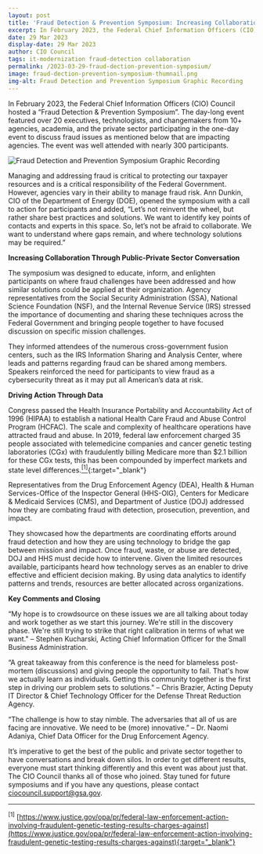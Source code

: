 ```yaml
---
layout: post
title: 'Fraud Detection & Prevention Symposium: Increasing Collaboration and Driving Action'
excerpt: In February 2023, the Federal Chief Information Officers (CIO) Council hosted a “Fraud Detection & Prevention Symposium.” The day-long event featured over 20 executives, technologists, and changemakers from 10+ agencies, academia, and the private sector participating in the one-day event to discuss fraud issues as mentioned below that are impacting agencies. The event was well attended with nearly 300 participants.
date: 29 Mar 2023
display-date: 29 Mar 2023
author: CIO Council
tags: it-modernization fraud-detection collaboration
permalink: /2023-03-29-fraud-dection-prevention-symposium/
image: fraud-dection-prevention-symposium-thumnail.png
img-alt: Fraud Detection and Prevention Symposium Graphic Recording
---
```


In February 2023, the Federal Chief Information Officers (CIO) Council hosted a “Fraud Detection & Prevention Symposium”. The day-long event featured over 20 executives, technologists, and changemakers from 10+ agencies, academia, and the private sector participating in the one-day event to discuss fraud issues as mentioned below that are impacting agencies. The event was well attended with nearly 300 participants.

<img src="{{site.baseurl}}/assets/images/blog/fraud-dection-prevention-symposium-thumnail.png" alt="Fraud Detection and Prevention Symposium Graphic Recording" style="display: block; margin-left: auto; margin-right: auto;">

Managing and addressing fraud is critical to protecting our  taxpayer resources and is a critical responsibility of the Federal Government. However, agencies vary in their ability to manage fraud risk. Ann Dunkin, CIO of the Department of Energy (DOE), opened the symposium with a call to action for participants and added, “Let’s not reinvent the wheel, but rather share best practices and solutions. We want to identify key points of contacts and experts in this space. So, let’s not be afraid to collaborate. We want to understand where gaps remain, and where technology solutions may be required.”  

**Increasing Collaboration Through Public-Private Sector Conversation**

The symposium was designed to educate, inform, and enlighten participants on where fraud challenges have been addressed and how similar solutions could be applied at their organization. Agency representatives from the Social Security Administration (SSA), National Science Foundation (NSF), and the Internal Revenue Service (IRS) stressed the importance of documenting and sharing these techniques across the Federal Government and bringing people together to have focused discussion on specific mission challenges.

They informed attendees of the numerous cross-government fusion centers, such as the IRS Information Sharing and Analysis Center, where leads and patterns regarding fraud can be shared among members. Speakers reinforced the need for participants to view fraud as a cybersecurity threat as it may put all American’s data at risk.

**Driving Action Through Data**

Congress passed the Health Insurance Portability and Accountability Act of 1996 (HIPAA) to establish a national Health Care Fraud and Abuse Control Program (HCFAC). The scale and complexity of healthcare operations have attracted fraud and abuse. In 2019, federal law enforcement charged 35 people associated with telemedicine companies and cancer genetic testing laboratories (CGx) with fraudulently billing Medicare more than $2.1 billion for these CGx tests, this has been compounded by imperfect markets and state level differences.[<sup>[1]</sup>](https://www.justice.gov/opa/pr/federal-law-enforcement-action-involving-fraudulent-genetic-testing-results-charges-against){:target="_blank"}

Representatives from the Drug Enforcement Agency (DEA), Health & Human Services-Office of the Inspector General (HHS-OIG), Centers for Medicare & Medicaid Services (CMS), and Department of Justice (DOJ) addressed how they are combating fraud with detection, prosecution, prevention, and impact.

They showcased how the departments are coordinating efforts around fraud detection and how they are using technology to bridge the gap between mission and impact. Once fraud, waste, or abuse are detected, DOJ and HHS must decide how to intervene. Given the limited resources available, participants heard how technology serves as an enabler to drive effective and efficient decision making. By using data analytics to identify patterns and trends, resources are better allocated across organizations. 

**Key Comments and Closing**

“My hope is to crowdsource on these issues we are all talking about today and work together as we start this journey. We're still in the discovery phase. We're still trying to strike that right calibration in terms of what we want." – Stephen Kucharski, Acting Chief Information Officer for the Small Business Administration.

“A great takeaway from this conference is the need for blameless post-mortem (discussions) and giving people the opportunity to fail. That's how we actually learn as individuals. Getting this community together is the first step in driving our problem sets to solutions." – Chris Brazier, Acting Deputy IT Director & Chief Technology Officer for the Defense Threat Reduction Agency.

“The challenge is how to stay nimble. The adversaries that all of us are facing are innovative.  We need to be (more) innovative.” – Dr. Naomi Adaniya, Chief Data Officer for the Drug Enforcement Agency.

It’s imperative to get the best of the public and private sector together to have conversations and break down silos. In order to get different results, everyone must start thinking differently and this event was about just that. The CIO Council thanks all of those who joined. Stay tuned for future symposiums and if you have any questions, please contact [ciocouncil.support@gsa.gov](mailto:ciocouncil.support@gsa.gov).

---

<sup>[1]</sup> [https://www.justice.gov/opa/pr/federal-law-enforcement-action-involving-fraudulent-genetic-testing-results-charges-against](https://www.justice.gov/opa/pr/federal-law-enforcement-action-involving-fraudulent-genetic-testing-results-charges-against){:target="_blank"}